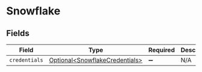 # Snowflake


## Fields

| Field                                                                          | Type                                                                           | Required                                                                       | Description                                                                    |
| ------------------------------------------------------------------------------ | ------------------------------------------------------------------------------ | ------------------------------------------------------------------------------ | ------------------------------------------------------------------------------ |
| `credentials`                                                                  | [Optional\<SnowflakeCredentials>](../../models/shared/SnowflakeCredentials.md) | :heavy_minus_sign:                                                             | N/A                                                                            |